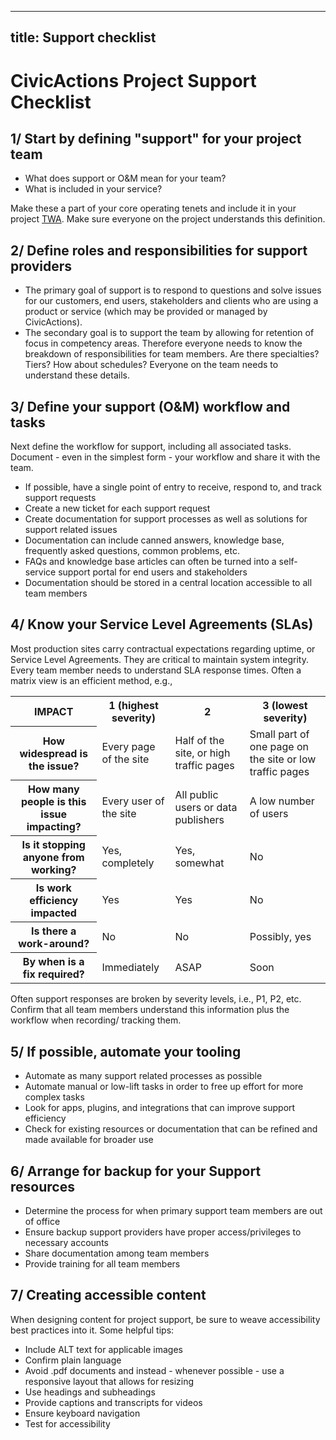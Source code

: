 ______________________________________________________________________

## title: Support checklist

# CivicActions Project Support Checklist

## 1/ Start by defining "support" for your project team

- What does support or O&M mean for your team?
- What is included in your service?

Make these a part of your core operating tenets and include it in your project [TWA](../project-management/team-working-agreements-instructions.md). Make sure everyone on the project understands this definition.

## 2/ Define roles and responsibilities for support providers

- The primary goal of support is to respond to questions and solve issues for our customers, end users, stakeholders and clients who are using a product or service (which may be provided or managed by CivicActions).
- The secondary goal is to support the team by allowing for retention of focus in competency areas. Therefore everyone needs to know the breakdown of responsibilities for team members. Are there specialties? Tiers? How about schedules? Everyone on the team needs to understand these details.

## 3/ Define your support (O&M) workflow and tasks

Next define the workflow for support, including all associated tasks. Document - even in the simplest form - your workflow and share it with the team.

- If possible, have a single point of entry to receive, respond to, and track support requests
- Create a new ticket for each support request
- Create documentation for support processes as well as solutions for support related issues
- Documentation can include canned answers, knowledge base, frequently asked questions, common problems, etc.
- FAQs and knowledge base articles can often be turned into a self-service support portal for end users and stakeholders
- Documentation should be stored in a central location accessible to all team members

## 4/ Know your Service Level Agreements (SLAs)

Most production sites carry contractual expectations regarding uptime, or Service Level Agreements. They are critical to maintain system integrity. Every team member needs to understand SLA response times. Often a matrix view is an efficient method, e.g.,

<table>
    <tr>
        <th>IMPACT</th>
        <th>1 (highest severity)</th>
        <th>2</td>
        <th>3 (lowest severity)</th>
    </tr>
    <tr>
        <th>How widespread is the issue?</th>
        <td>Every page of the site</td>
        <td>Half of the site, or high traffic pages</td>
        <td>Small part of one page on the site or low traffic pages</td>
    </tr>
    <tr>
        <th>How many people is this issue impacting?</th>
        <td>Every user of the site</td>
        <td>All public users or data publishers</td>
        <td>A low number of users</td>
    </tr>
    <tr>
        <th>Is it stopping anyone from working?</th>
        <td>Yes, completely</td>
        <td>Yes, somewhat</td>
        <td>No</td>
    </tr>
    <tr>
        <th>Is work efficiency impacted</th>
        <td>Yes</td>
        <td>Yes</td>
        <td>No</td>
    </tr>
    <tr>
        <th>Is there a work-around?</th>
        <td>No</td>
        <td>No</td>
        <td>Possibly, yes</td>
    </tr>
    <tr>
        <th>By when is a fix required?</th>
        <td>Immediately</td>
        <td>ASAP</td>
        <td>Soon</td>
    </tr>
</table>

Often support responses are broken by severity levels, i.e., P1, P2, etc. Confirm that all team members understand this information plus the workflow when recording/ tracking them.

## 5/ If possible, automate your tooling

- Automate as many support related processes as possible
- Automate manual or low-lift tasks in order to free up effort for more complex tasks
- Look for apps, plugins, and integrations that can improve support efficiency
- Check for existing resources or documentation that can be refined and made available for broader use

## 6/ Arrange for backup for your Support resources

- Determine the process for when primary support team members are out of office
- Ensure backup support providers have proper access/privileges to necessary accounts
- Share documentation among team members
- Provide training for all team members

## 7/ Creating accessible content

When designing content for project support, be sure to weave accessibility best practices into it. Some helpful tips:

- Include ALT text for applicable images
- Confirm plain language
- Avoid .pdf documents and instead - whenever possible - use a responsive layout that allows for resizing
- Use headings and subheadings
- Provide captions and transcripts for videos
- Ensure keyboard navigation
- Test for accessibility
